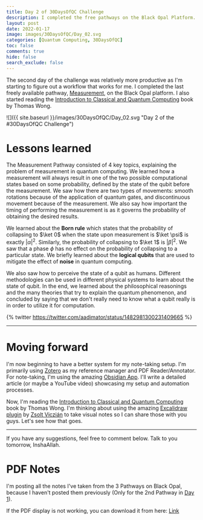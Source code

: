 ```yaml
---
title: Day 2 of 30DaysOfQC Challenge
description: I completed the free pathways on the Black Opal Platform. I'm sharing my notes (PDF as well) here. I've also started reading the Introduction to Classical and Quantum Computing book by Thomas Wong.
layout: post
date: 2022-01-17
image: images/30DaysOfQC/Day_02.svg
categories: [Quantum Computing, 30DaysOfQC]
toc: false
comments: true
hide: false
search_exclude: false
---
```


The second day of the challenge was relatively more productive as I'm starting to figure out a workflow that works for me. I completed the last freely available pathway, [Measurement](https://black.q-ctrl.com/skill/measurement), on the Black Opal platform. I also started reading the [Introduction to Classical and Quantum Computing](http://www.thomaswong.net/introduction-to-classical-and-quantum-computing.pdf) book by Thomas Wong.

![]({{ site.baseurl }}/images/30DaysOfQC/Day_02.svg "Day 2 of the #30DaysOfQC Challenge")

# Lessons learned

The Measurement Pathway consisted of 4 key topics, explaining the problem of measurement in quantum computing. We learned how a measurement will always result in one of the two possible computational states based on some probability, defined by the state of the qubit before the measurement. We saw how there are two types of movements: smooth rotations because of the application of quantum gates, and discontinuous movement because of the measurement. We also say how important the timing of performing the measurement is as it governs the probability of obtaining the desired results.

We learned about the **Born rule** which states that the probability of collapsing to $\ket 0$ when the state upon measurement is $\ket \psi$ is exactly $\vert\alpha\vert^2$. Similarly, the probability of collapsing to $\ket 1$ is $\vert\beta\vert^2$. We saw that a phase $\phi$ has no effect on the probability of collapsing to a particular state. We briefly learned about the **logical qubits** that are used to mitigate the effect of **noise** in quantum computing.

We also saw how to perceive the state of a qubit as humans. Different methodologies can be used in different physical systems to learn about the state of qubit. In the end, we learned about the philosophical reasonings and the many theories that try to explain the quantum phenomenon, and concluded by saying that we don't really need to know what a qubit really is in order to utilize it for computation.

{% twitter https://twitter.com/aadimator/status/1482981300231409665 %}

---

# Moving forward

I'm now beginning to have a better system for my note-taking setup. I'm primarily using [Zotero](https://www.zotero.org/) as my reference manager and PDF Reader/Annotator. For note-taking, I'm using the amazing [Obsidian App](http://obsidian.md/). I'll write a detailed article (or maybe a YouTube video) showcasing my setup and automation processes.

Now, I'm reading the [Introduction to Classical and Quantum Computing](http://www.thomaswong.net/introduction-to-classical-and-quantum-computing.pdf) book by Thomas Wong. I'm thinking about using the amazing [Excalidraw plugin](https://github.com/zsviczian/obsidian-excalidraw-plugin) by [Zsolt Viczián](https://www.youtube.com/channel/UCC0gns4a9fhVkGkngvSumAQ/featured) to take visual notes so I can share those with you guys. Let's see how that goes.

---

If you have any suggestions, feel free to comment below. Talk to you tomorrow, InshaAllah.

# PDF Notes

I'm posting all the notes I've taken from the 3 Pathways on Black Opal, because I haven't posted them previously (Only for the 2nd Pathway in [Day 1](./2022-01-16-30DaysOfQC_Day_01.md)).

<object data="{{ site.baseurl }}/assets/pdf/30DaysOfQC/Black_Opal_Notes.pdf" title="PDF Notes for Black Opal" width="100%" height="1000" type='application/pdf'>

<p>If the PDF display is not working, you can download it from here: <a href="{{ site.baseurl }}/assets/pdf/30DaysOfQC/Black_Opal_Notes.pdf">Link</a></p>
</object>
